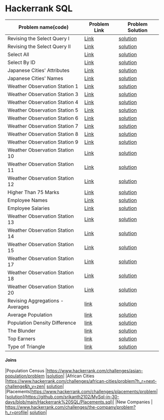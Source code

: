 # Hackerrank SQL

| Problem name(code)| Problem Link | Problem Solution|
|----               |----          |----             |
|Revising the Select Query I|[Link](https://www.hackerrank.com/challenges/revising-the-select-query/problem)|[solution](https://github.com/srikanth2102/MySql-in-30-days/blob/main/Hackerrank%20SQL/Revising%20the%20Select%20Query%20I.sql)|
|Revising the Select Query II|[Link](https://www.hackerrank.com/challenges/revising-the-select-query-2/problem?h_r=next-challenge&h_v=zen)|[solution](https://github.com/srikanth2102/MySql-in-30-days/blob/main/Hackerrank%20SQL/Revising%20the%20Select%20Query%20II.sql) |
|Select All |[Link](https://www.hackerrank.com/challenges/select-all-sql/problem?h_r=next-challenge&h_v=zen&h_r=next-challenge&h_v=zen)|[solution](https://github.com/srikanth2102/MySql-in-30-days/blob/main/Hackerrank%20SQL/Select%20All.sql) |
|Select By ID |[Link](https://www.hackerrank.com/challenges/select-by-id/problem?h_r=next-challenge&h_v=zen&h_r=next-challenge&h_v=zen&h_r=next-challenge&h_v=zen)|[solution](https://github.com/srikanth2102/MySql-in-30-days/blob/main/Hackerrank%20SQL/Select%20By%20ID.sql) |
|Japanese Cities' Attributes|[Link](https://www.hackerrank.com/challenges/japanese-cities-attributes/problem?h_r=next-challenge&h_v=zen&h_r=next-challenge&h_v=zen&h_r=next-challenge&h_v=zen&h_r=next-challenge&h_v=zen)|[solution](https://github.com/srikanth2102/MySql-in-30-days/blob/main/Hackerrank%20SQL/Japanese%20Cities'%20Attributes.sql) | 
|Japanese Cities' Names |[Link](https://www.hackerrank.com/challenges/japanese-cities-name/problem?h_r=next-challenge&h_v=zen&h_r=next-challenge&h_v=zen&h_r=next-challenge&h_v=zen&h_r=next-challenge&h_v=zen&h_r=next-challenge&h_v=zen)|[solution](https://github.com/srikanth2102/MySql-in-30-days/blob/main/Hackerrank%20SQL/Japanese%20Cities'%20Names.sql) |
|Weather Observation Station 1|[Link](https://www.hackerrank.com/challenges/weather-observation-station-1/problem?h_r=next-challenge&h_v=zen&h_r=next-challenge&h_v=zen&h_r=next-challenge&h_v=zen&h_r=next-challenge&h_v=zen&h_r=next-challenge&h_v=zen&h_r=next-challenge&h_v=zen)|[solution](https://github.com/srikanth2102/MySql-in-30-days/blob/main/Hackerrank%20SQL/Weather%20Observation%20Station%201.sql) |
|Weather Observation Station 3|[Link](https://www.hackerrank.com/challenges/weather-observation-station-3/problem?h_r=next-challenge&h_v=zen&h_r=next-challenge&h_v=zen&h_r=next-challenge&h_v=zen&h_r=next-challenge&h_v=zen&h_r=next-challenge&h_v=zen&h_r=next-challenge&h_v=zen&h_r=next-challenge&h_v=zen)|[solution](https://github.com/srikanth2102/MySql-in-30-days/blob/main/Hackerrank%20SQL/Weather%20Observation%20Station%203.sql) |
|Weather Observation Station 4|[Link](https://www.hackerrank.com/challenges/weather-observation-station-4/problem?h_r=next-challenge&h_v=zen&h_r=next-challenge&h_v=zen&h_r=next-challenge&h_v=zen&h_r=next-challenge&h_v=zen&h_r=next-challenge&h_v=zen&h_r=next-challenge&h_v=zen&h_r=next-challenge&h_v=zen&h_r=next-challenge&h_v=zen)|[solution](https://github.com/srikanth2102/MySql-in-30-days/blob/main/Hackerrank%20SQL/Weather%20Observation%20Station%204.sql) |
|Weather Observation Station 5|[Link](https://www.hackerrank.com/challenges/weather-observation-station-5/problem?h_r=next-challenge&h_v=zen&h_r=next-challenge&h_v=zen&h_r=next-challenge&h_v=zen&h_r=next-challenge&h_v=zen&h_r=next-challenge&h_v=zen&h_r=next-challenge&h_v=zen&h_r=next-challenge&h_v=zen&h_r=next-challenge&h_v=zen&h_r=next-challenge&h_v=zen)|[solution](https://github.com/srikanth2102/MySql-in-30-days/blob/main/Hackerrank%20SQL/Weather%20Observation%20Station%205.sql) |
|Weather Observation Station 6|[Link](https://www.hackerrank.com/challenges/weather-observation-station-6/problem?h_r=next-challenge&h_v=zen&h_r=next-challenge&h_v=zen&h_r=next-challenge&h_v=zen&h_r=next-challenge&h_v=zen&h_r=next-challenge&h_v=zen&h_r=next-challenge&h_v=zen&h_r=next-challenge&h_v=zen&h_r=next-challenge&h_v=zen&h_r=next-challenge&h_v=zen&h_r=next-challenge&h_v=zen)|[solution](https://github.com/srikanth2102/MySql-in-30-days/blob/main/Hackerrank%20SQL/Weather%20Observation%20Station%206.sql)|
|Weather Observation Station 7|[Link](https://www.hackerrank.com/challenges/weather-observation-station-7/problem?h_r=next-challenge&h_v=zen&h_r=next-challenge&h_v=zen&h_r=next-challenge&h_v=zen&h_r=next-challenge&h_v=zen&h_r=next-challenge&h_v=zen&h_r=next-challenge&h_v=zen&h_r=next-challenge&h_v=zen&h_r=next-challenge&h_v=zen&h_r=next-challenge&h_v=zen&h_r=next-challenge&h_v=zen&h_r=next-challenge&h_v=zen) |[solution](https://github.com/srikanth2102/MySql-in-30-days/blob/main/Hackerrank%20SQL/Weather%20Observation%20Station%207.sql) |
|Weather Observation Station 8|[Link](https://www.hackerrank.com/challenges/weather-observation-station-8/problem?h_r=next-challenge&h_v=zen&h_r=next-challenge&h_v=zen&h_r=next-challenge&h_v=zen&h_r=next-challenge&h_v=zen&h_r=next-challenge&h_v=zen&h_r=next-challenge&h_v=zen&h_r=next-challenge&h_v=zen&h_r=next-challenge&h_v=zen&h_r=next-challenge&h_v=zen&h_r=next-challenge&h_v=zen&h_r=next-challenge&h_v=zen&h_r=next-challenge&h_v=zen)|[solution](https://github.com/srikanth2102/MySql-in-30-days/blob/main/Hackerrank%20SQL/Weather%20Observation%20Station%208.sql)|
|Weather Observation Station 9|[Link](https://www.hackerrank.com/challenges/weather-observation-station-9/problem?h_r=next-challenge&h_v=zen&h_r=next-challenge&h_v=zen&h_r=next-challenge&h_v=zen&h_r=next-challenge&h_v=zen&h_r=next-challenge&h_v=zen&h_r=next-challenge&h_v=zen&h_r=next-challenge&h_v=zen&h_r=next-challenge&h_v=zen&h_r=next-challenge&h_v=zen&h_r=next-challenge&h_v=zen&h_r=next-challenge&h_v=zen&h_r=next-challenge&h_v=zen)|[solution](https://github.com/srikanth2102/MySql-in-30-days/blob/main/Hackerrank%20SQL/Weather%20Observation%20Station%209.sql)|
|Weather Observation Station 10|[Link](https://www.hackerrank.com/challenges/weather-observation-station-10/problem?h_r=next-challenge&h_v=zen&h_r=next-challenge&h_v=zen&h_r=next-challenge&h_v=zen&h_r=next-challenge&h_v=zen&h_r=next-challenge&h_v=zen&h_r=next-challenge&h_v=zen&h_r=next-challenge&h_v=zen&h_r=next-challenge&h_v=zen&h_r=next-challenge&h_v=zen&h_r=next-challenge&h_v=zen&h_r=next-challenge&h_v=zen&h_r=next-challenge&h_v=zen&h_r=next-challenge&h_v=zen&h_r=next-challenge&h_v=zen)| [solution](https://github.com/srikanth2102/MySql-in-30-days/blob/main/Hackerrank%20SQL/Weather%20Observation%20Station%2010.sql)|
|Weather Observation Station 11|[Link](https://www.hackerrank.com/challenges/weather-observation-station-11/problem?h_r=next-challenge&h_v=zen&h_r=next-challenge&h_v=zen&h_r=next-challenge&h_v=zen&h_r=next-challenge&h_v=zen&h_r=next-challenge&h_v=zen&h_r=next-challenge&h_v=zen&h_r=next-challenge&h_v=zen&h_r=next-challenge&h_v=zen&h_r=next-challenge&h_v=zen&h_r=next-challenge&h_v=zen&h_r=next-challenge&h_v=zen&h_r=next-challenge&h_v=zen&h_r=next-challenge&h_v=zen&h_r=next-challenge&h_v=zen&h_r=next-challenge&h_v=zen)| [solution](https://github.com/srikanth2102/MySql-in-30-days/blob/main/Hackerrank%20SQL/Weather%20Observation%20Station%2011.sql)|
|Weather Observation Station 12|[Link](https://www.hackerrank.com/challenges/weather-observation-station-12/problem?h_r=next-challenge&h_v=zen&h_r=next-challenge&h_v=zen&h_r=next-challenge&h_v=zen&h_r=next-challenge&h_v=zen&h_r=next-challenge&h_v=zen&h_r=next-challenge&h_v=zen&h_r=next-challenge&h_v=zen&h_r=next-challenge&h_v=zen&h_r=next-challenge&h_v=zen&h_r=next-challenge&h_v=zen&h_r=next-challenge&h_v=zen&h_r=next-challenge&h_v=zen&h_r=next-challenge&h_v=zen&h_r=next-challenge&h_v=zen&h_r=next-challenge&h_v=zen&h_r=next-challenge&h_v=zen)| [solution](https://github.com/srikanth2102/MySql-in-30-days/blob/main/Hackerrank%20SQL/Weather%20Observation%20Station%2012.sql)|
|Higher Than 75 Marks |[Link](https://www.hackerrank.com/challenges/more-than-75-marks/problem?h_r=next-challenge&h_v=zen&h_r=next-challenge&h_v=zen&h_r=next-challenge&h_v=zen&h_r=next-challenge&h_v=zen&h_r=next-challenge&h_v=zen&h_r=next-challenge&h_v=zen&h_r=next-challenge&h_v=zen&h_r=next-challenge&h_v=zen&h_r=next-challenge&h_v=zen&h_r=next-challenge&h_v=zen&h_r=next-challenge&h_v=zen&h_r=next-challenge&h_v=zen&h_r=next-challenge&h_v=zen&h_r=next-challenge&h_v=zen&h_r=next-challenge&h_v=zen&h_r=next-challenge&h_v=zen&h_r=next-challenge&h_v=zen)| [solution](https://github.com/srikanth2102/MySql-in-30-days/blob/main/Hackerrank%20SQL/Higher%20Than%2075%20Marks.sql)|
|Employee Names |[Link](https://www.hackerrank.com/challenges/name-of-employees/problem?h_r=next-challenge&h_v=zen&h_r=next-challenge&h_v=zen&h_r=next-challenge&h_v=zen&h_r=next-challenge&h_v=zen&h_r=next-challenge&h_v=zen&h_r=next-challenge&h_v=zen&h_r=next-challenge&h_v=zen&h_r=next-challenge&h_v=zen&h_r=next-challenge&h_v=zen&h_r=next-challenge&h_v=zen&h_r=next-challenge&h_v=zen&h_r=next-challenge&h_v=zen&h_r=next-challenge&h_v=zen&h_r=next-challenge&h_v=zen&h_r=next-challenge&h_v=zen&h_r=next-challenge&h_v=zen&h_r=next-challenge&h_v=zen&h_r=next-challenge&h_v=zen)| [solution](https://github.com/srikanth2102/MySql-in-30-days/blob/main/Hackerrank%20SQL/Employee%20Names.sql)|
|Employee Salaries |[Link](https://www.hackerrank.com/challenges/salary-of-employees/problem?h_r=next-challenge&h_v=zen&h_r=next-challenge&h_v=zen&h_r=next-challenge&h_v=zen&h_r=next-challenge&h_v=zen&h_r=next-challenge&h_v=zen&h_r=next-challenge&h_v=zen&h_r=next-challenge&h_v=zen&h_r=next-challenge&h_v=zen&h_r=next-challenge&h_v=zen&h_r=next-challenge&h_v=zen&h_r=next-challenge&h_v=zen&h_r=next-challenge&h_v=zen&h_r=next-challenge&h_v=zen&h_r=next-challenge&h_v=zen&h_r=next-challenge&h_v=zen&h_r=next-challenge&h_v=zen&h_r=next-challenge&h_v=zen&h_r=next-challenge&h_v=zen&h_r=next-challenge&h_v=zen)|[solution](https://github.com/srikanth2102/MySql-in-30-days/blob/main/Hackerrank%20SQL/Employee%20Salaries.sql) |
|Weather Observation Station 13|[Link](https://www.hackerrank.com/challenges/weather-observation-station-13/problem?h_r=next-challenge&h_v=zen&h_r=next-challenge&h_v=zen&h_r=next-challenge&h_v=zen&h_r=next-challenge&h_v=zen&h_r=next-challenge&h_v=zen&h_r=next-challenge&h_v=zen&h_r=next-challenge&h_v=zen&h_r=next-challenge&h_v=zen&h_r=next-challenge&h_v=zen&h_r=next-challenge&h_v=zen&h_r=next-challenge&h_v=zen&h_r=next-challenge&h_v=zen&h_r=next-challenge&h_v=zen&h_r=next-challenge&h_v=zen&h_r=next-challenge&h_v=zen&h_r=next-challenge&h_v=zen&h_r=next-challenge&h_v=zen&h_r=next-challenge&h_v=zen&h_r=next-challenge&h_v=zen&h_r=next-challenge&h_v=zen&h_r=next-challenge&h_v=zen)|[solution](https://github.com/srikanth2102/MySql-in-30-days/blob/main/Hackerrank%20SQL/Weather%20Observation%20Station%2013.sql) |
|Weather Observation Station 14 |[Link](https://www.hackerrank.com/challenges/weather-observation-station-14/problem?h_r=next-challenge&h_v=zen&h_r=next-challenge&h_v=zen&h_r=next-challenge&h_v=zen&h_r=next-challenge&h_v=zen&h_r=next-challenge&h_v=zen&h_r=next-challenge&h_v=zen&h_r=next-challenge&h_v=zen&h_r=next-challenge&h_v=zen&h_r=next-challenge&h_v=zen&h_r=next-challenge&h_v=zen&h_r=next-challenge&h_v=zen&h_r=next-challenge&h_v=zen&h_r=next-challenge&h_v=zen&h_r=next-challenge&h_v=zen&h_r=next-challenge&h_v=zen&h_r=next-challenge&h_v=zen&h_r=next-challenge&h_v=zen&h_r=next-challenge&h_v=zen&h_r=next-challenge&h_v=zen&h_r=next-challenge&h_v=zen&h_r=next-challenge&h_v=zen&h_r=next-challenge&h_v=zen)|[solution](https://github.com/srikanth2102/MySql-in-30-days/blob/main/Hackerrank%20SQL/Weather%20Observation%20Station%2014.sql) |
|Weather Observation Station 15 |[Link](https://www.hackerrank.com/challenges/weather-observation-station-15/problem?h_r=next-challenge&h_v=zen&h_r=next-challenge&h_v=zen&h_r=next-challenge&h_v=zen&h_r=next-challenge&h_v=zen&h_r=next-challenge&h_v=zen&h_r=next-challenge&h_v=zen&h_r=next-challenge&h_v=zen&h_r=next-challenge&h_v=zen&h_r=next-challenge&h_v=zen&h_r=next-challenge&h_v=zen&h_r=next-challenge&h_v=zen&h_r=next-challenge&h_v=zen&h_r=next-challenge&h_v=zen&h_r=next-challenge&h_v=zen&h_r=next-challenge&h_v=zen&h_r=next-challenge&h_v=zen&h_r=next-challenge&h_v=zen&h_r=next-challenge&h_v=zen&h_r=next-challenge&h_v=zen&h_r=next-challenge&h_v=zen&h_r=next-challenge&h_v=zen&h_r=next-challenge&h_v=zen&h_r=next-challenge&h_v=zen)|[solution](https://github.com/srikanth2102/MySql-in-30-days/blob/main/Hackerrank%20SQL/Weather%20Observation%20Station%2015.sql) |
|Weather Observation Station 17|[Link](https://www.hackerrank.com/challenges/weather-observation-station-17/problem?h_r=next-challenge&h_v=zen&h_r=next-challenge&h_v=zen&h_r=next-challenge&h_v=zen&h_r=next-challenge&h_v=zen&h_r=next-challenge&h_v=zen&h_r=next-challenge&h_v=zen&h_r=next-challenge&h_v=zen&h_r=next-challenge&h_v=zen&h_r=next-challenge&h_v=zen&h_r=next-challenge&h_v=zen&h_r=next-challenge&h_v=zen&h_r=next-challenge&h_v=zen&h_r=next-challenge&h_v=zen&h_r=next-challenge&h_v=zen&h_r=next-challenge&h_v=zen&h_r=next-challenge&h_v=zen&h_r=next-challenge&h_v=zen&h_r=next-challenge&h_v=zen&h_r=next-challenge&h_v=zen&h_r=next-challenge&h_v=zen&h_r=next-challenge&h_v=zen&h_r=next-challenge&h_v=zen&h_r=next-challenge&h_v=zen&h_r=next-challenge&h_v=zen&h_r=next-challenge&h_v=zen)|[solution]()|
|Weather Observation Station 18 |[Link](https://www.hackerrank.com/challenges/weather-observation-station-18/problem?h_r=next-challenge&h_v=zen&h_r=next-challenge&h_v=zen&h_r=next-challenge&h_v=zen&h_r=next-challenge&h_v=zen&h_r=next-challenge&h_v=zen&h_r=next-challenge&h_v=zen&h_r=next-challenge&h_v=zen&h_r=next-challenge&h_v=zen&h_r=next-challenge&h_v=zen&h_r=next-challenge&h_v=zen&h_r=next-challenge&h_v=zen&h_r=next-challenge&h_v=zen&h_r=next-challenge&h_v=zen&h_r=next-challenge&h_v=zen&h_r=next-challenge&h_v=zen&h_r=next-challenge&h_v=zen&h_r=next-challenge&h_v=zen&h_r=next-challenge&h_v=zen&h_r=next-challenge&h_v=zen&h_r=next-challenge&h_v=zen&h_r=next-challenge&h_v=zen&h_r=next-challenge&h_v=zen&h_r=next-challenge&h_v=zen&h_r=next-challenge&h_v=zen&h_r=next-challenge&h_v=zen&h_r=next-challenge&h_v=zen)|[solution]()|
|Weather Observation Station 20 |[Link](https://www.hackerrank.com/challenges/weather-observation-station-20/problem)|[solution](https://github.com/srikanth2102/MySql-in-30-days/blob/main/Hackerrank%20SQL/Weather%20Observation%20Station%2020.sql)|
|Revising Aggregations - Averages|[link](https://www.hackerrank.com/challenges/revising-aggregations-the-average-function/problem?h_r=next-challenge&h_v=zen)|[solution](https://github.com/srikanth2102/MySql-in-30-days/blob/main/Hackerrank%20SQL/Revising%20Aggregations%20-%20Averages.sql)|
|Average Population |[link](https://www.hackerrank.com/challenges/average-population/problem?h_r=next-challenge&h_v=zen&h_r=next-challenge&h_v=zen)|[solution](https://github.com/srikanth2102/MySql-in-30-days/blob/main/Hackerrank%20SQL/Average%20Population.sql)|
|Population Density Difference|[link](https://www.hackerrank.com/challenges/population-density-difference/problem?h_r=next-challenge&h_v=zen&h_r=next-challenge&h_v=zen&h_r=next-challenge&h_v=zen&h_r=next-challenge&h_v=zen)|[solution](https://github.com/srikanth2102/MySql-in-30-days/blob/main/Hackerrank%20SQL/Population%20Density%20Difference.sql)|
|The Blunder|[link](https://www.hackerrank.com/challenges/the-blunder/problem?h_r=next-challenge&h_v=zen&h_r=next-challenge&h_v=zen&h_r=next-challenge&h_v=zen&h_r=next-challenge&h_v=zen&h_r=next-challenge&h_v=zen)|[solution](https://github.com/srikanth2102/MySql-in-30-days/blob/main/Hackerrank%20SQL/The%20Blunder.sql)|
|Top Earners|[link](https://www.hackerrank.com/challenges/earnings-of-employees/problem?h_r=next-challenge&h_v=zen&h_r=next-challenge&h_v=zen&h_r=next-challenge&h_v=zen&h_r=next-challenge&h_v=zen&h_r=next-challenge&h_v=zen&h_r=next-challenge&h_v=zen)|[solution](https://github.com/srikanth2102/MySql-in-30-days/blob/main/Hackerrank%20SQL/Top%20Earners.sql)|
|Type of Triangle |[link](https://www.hackerrank.com/challenges/what-type-of-triangle/problem)|[solution](https://github.com/srikanth2102/MySql-in-30-days/blob/main/Hackerrank%20SQL/Type%20of%20Triangle.sql)|


#### Joins
|Population Census |https://www.hackerrank.com/challenges/asian-population/problem |[solution](https://github.com/srikanth2102/MySql-in-30-days/blob/main/Hackerrank%20SQL/Population%20Census.sql)|
|African Cities |https://www.hackerrank.com/challenges/african-cities/problem?h_r=next-challenge&h_v=zen| [solution](https://github.com/srikanth2102/MySql-in-30-days/blob/main/Hackerrank%20SQL/African%20Cities.sql)|
|Placements|https://www.hackerrank.com/challenges/placements/problem|[solution](https://github.com/srikanth2102/MySql-in-30-days/blob/main/Hackerrank%20SQL/Placements.sql)|
|New Companies | https://www.hackerrank.com/challenges/the-company/problem?h_r=profile|  [solution](https://github.com/srikanth2102/MySql-in-30-days/blob/main/Hackerrank%20SQL/New%20Companies.sql)|


